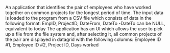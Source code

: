 An application that identifies the pair of employees who have worked
together on common projects for the longest period of time. The input 
data is loaded to the program from a CSV file which consists of 
data in the following format:
EmpID, ProjectID, DateFrom, DateTo
-DateTo can be NULL, equivalent to today
The application has an UI which allows the user to pick up a file from 
the file system and, after selecting it, all common projects of the pair 
are displayed in datagrid with the following columns:
Employee ID #1, Employee ID #2, Project ID, Days worked
